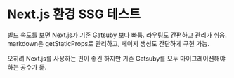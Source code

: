 # Next.js 환경 SSG 테스트

빌드 속도를 보면 Next.js가 기존 Gatsuby 보다 빠름. 라우팅도 간편하고 관리가 쉬움. markdown은 getStaticProps로 관리하고, 페이지 생성도 간단하게 구현 가능.

오히려 Next.js를 사용하는 편이 좋긴 하지만 기존 Gatsuby를 모두 마이그레이션해야 하는 공수가 듦.